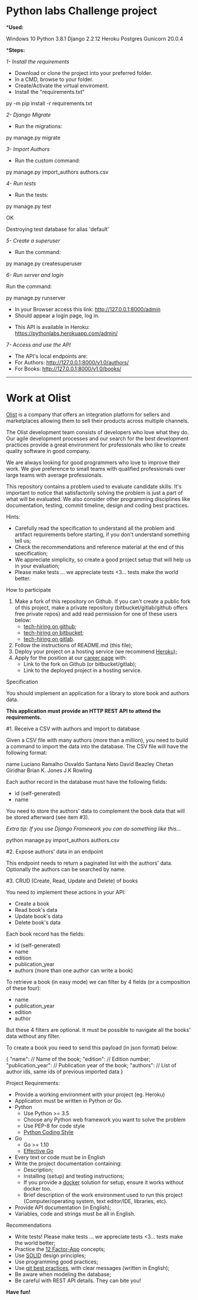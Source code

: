 # Python labs Challenge project

***Used:**

Windows 10
Python 3.8.1
Django 2.2.12
Heroku Postgres
Gunicorn 20.0.4


***Steps:**

*1- *Install the requirements**

  - Download or clone the project into your preferred folder.
- In a CMD, browse to your folder.
- Create/Activate the virtual enviroment.
- Install the "requirements.txt"

py -m pip install -r requirements.txt


*2- Django Migrate*

- Run the migrations:

py manage.py migrate


*3- Import Authors*

- Run the custom command:

py manage.py import_authors authors.csv

  
*4- Run tests*

 - Run the tests:

py manage.py test

OK

Destroying test database for alias 'default'

  
*5- Create a superuser*

- Run the command:

py manage.py createsuperuser

  
*6- Run server and login*

Run the command:

py manage.py runserver


- In your Browser access this link: http://127.0.0.1:8000/admin
- Should appear a login page, log in.

* This API is available in Heroku: https://pythonlabs.herokuapp.com/admin/

*7- Access and use the API*

- The API's local endpoints are:
- For Authors: http://127.0.0.1:8000/v1.0/authors/
- For Books: http://127.0.0.1:8000/v1.0/books/
---------------------------------------------------------------------------------

# Work at Olist

[Olist](https://olist.com/) is a company that offers an integration platform for sellers and marketplaces allowing them to sell their products across multiple channels.

The Olist development team consists of developers who love what they do. Our agile development processes and our search for the best development practices provide a great environment for professionals who like to create quality software in good company.

We are always looking for good programmers who love to improve their work. We give preference to small teams with qualified professionals over large teams with average professionals.

This repository contains a problem used to evaluate candidate skills. It's important to notice that satisfactorily solving the problem is just a part of what will be evaluated. We also consider other programming disciplines like documentation, testing, commit timeline, design and coding best practices.

Hints:

* Carefully read the specification to understand all the problem and artifact requirements before starting, if you don't understand something tell us;
* Check the recommendations and reference material at the end of this specification;
* We appreciate simplicity, so create a good project setup that will help us in your evaluation;
* Please make tests ... we appreciate tests <3... tests make the world better.

How to participate

1. Make a fork of this repository on Github. If you can't create a public fork of this project, make a private repository (bitbucket/gitlab/github offers free private repos) and add read permission for one of these users below:
    * [tech-hiring on github](https://github.com/tech-hiring);
    * [tech-hiring on bitbucket](https://bitbucket.org/tech-hiring);
    * [tech-hiring on gitlab](https://gitlab.com/tech-hiring).
2. Follow the instructions of README.md (this file);
3. Deploy your project on a hosting service (we recommend [Heroku](https://heroku.com));
4. Apply for the position at our [career page](https://olist.gupy.io/) with:
    * Link to the fork on Github (or bitbucket/gitlab);
    * Link to the deployed project in a hosting service.

Specification

You should implement an application for a library to store book and authors data.

**This application must provide an HTTP REST API to attend the requirements.**

#1. Receive a CSV with authors and import to database

Given a CSV file with many authors (more than a million), you need to build a command to import the data into the database. The CSV file will have the following format:


name
Luciano Ramalho
Osvaldo Santana Neto
David Beazley
Chetan Giridhar
Brian K. Jones
J.K Rowling


Each author record in the database must have the following fields:

* id (self-generated)
* name

You need to store the authors' data to complement the book data that will be stored afterward (see item #3).

_Extra tip: If you use Django Framework you can do something like this..._


python manage.py import_authors authors.csv


#2. Expose authors' data in an endpoint

This endpoint needs to return a paginated list with the authors' data. Optionally the authors can be searched by name.

#3. CRUD (Create, Read, Update and Delete) of books

You need to implement these actions in your API:

* Create a book
* Read book's data
* Update book's data
* Delete book's data

Each book record has the fields:

* id (self-generated)
* name
* edition
* publication_year
* authors (more than one author can write a book)

To retrieve a book (in easy mode) we can filter by 4 fields (or a composition of these four):

* name
* publication_year
* edition
* author

But these 4 filters are optional. It must be possible to navigate all the books' data without any filter.

To create a book you need to send this payload (in json format) below:


{
 "name": // Name of the book;
 "edition": // Edition number;
 "publication_year": // Publication year of the book;
 "authors": // List of author ids, same ids of previous imported data
}


Project Requirements:

* Provide a working environment with your project (eg. Heroku)
* Application must be written in Python or Go.
* Python
    * Use Python >= 3.5
    * Choose any Python web framework you want to solve the problem
    * Use PEP-8 for code style
    * [Python Coding Style](http://docs.python-guide.org/en/latest/writing/style/)
* Go
    * Go >= 1.10
    * [Effective Go](https://golang.org/doc/effective_go.html)
* Every text or code must be in English
* Write the project documentation containing:
    * Description;
    * Installing (setup) and testing instructions;
    * If you provide a [docker](https://www.docker.com/) solution for setup, ensure it works without docker too.
    * Brief description of the work environment used to run this project (Computer/operating system, text editor/IDE, libraries, etc).
* Provide API documentation (in English);
* Variables, code and strings must be all in English.

Recommendations

* Write tests! Please make tests ... we appreciate tests <3... tests make the world better;
* Practice the [12 Factor-App](http://12factor.net) concepts;
* Use [SOLID](https://en.wikipedia.org/wiki/SOLID_(object-oriented_design)) design principles;
* Use programming good practices;
* Use [git best practices](https://www.git-tower.com/learn/git/ebook/en/command-line/appendix/best-practices), with clear messages (written in English);
* Be aware when modeling the database;
* Be careful with REST API details. They can bite you!

**Have fun!**
